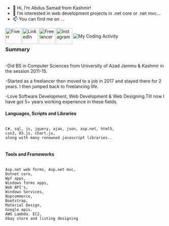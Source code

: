 - 👋 Hi, I’m Abdus Samad from Kashmir!
- 👀 I’m interested in web development projects in .net core or .net mvc...
- 📫 You can find me on ...<br/>
 
<a href="https://www.fiverr.com/samadmehmood"><img align="left" alt="Fiverr" width="50px"  src="https://cdn.jsdelivr.net/npm/simple-icons@v3/icons/fiverr.svg"/></a> 
<a href="https://www.linkedin.com/in/samadmehmood"><img align="left" alt="LinkedIn" width="50px" src="https://cdn.jsdelivr.net/npm/simple-icons@v3/icons/linkedin.svg"/></a> 
<a href="https://www.freelancer.com/u/akbedds"><img align="left" alt="Freelancer" width="51px"  src="https://cdn.jsdelivr.net/npm/simple-icons@v3/icons/freelancer.svg"/></a> 
<a href="https://www.instagram.com/samadmehmood/"><img align="left" alt="Instagram" width="51px"  src="https://cdn.jsdelivr.net/npm/simple-icons@v3/icons/instagram.svg"/></a> 
<br />
 <img src="https://github.com/samadmehmood/Samadmehmood/blob/master/images/codeStats.svg" alt="My Coding Activity"/>
<br />
<h3>Summary</h3>
<br />
-Did BS in Computer Sciences from University of Azad Jammu & Kashmir in the session 2011-15. <br/>

-Started as a freelancer then moved to a job in 2017 and stayed there for 2 years. I then jumped back to freelancing life. <br/>

-Love Software Development, Web Development & Web Designing.Till now I have got 5+ years working experience in these fields. <br/>



<h4>Languages, Scripts and Libraries</h4>
<code>
C#, sql, js, jquery, ajax, json, asp.net, html5,
css3, D3.js, chart.js,
along with many renowned javascript libraries..
</code>
 <br/>
<h4>Tools and Frameworks</h4>
<code>
Asp.net web forms, Asp.net mvc,
Dotnet core,
Wpf apps,
Windows forms apps,
Web API's,
Windows Services,
Nopcommerce,
Bootstrap,
Material Design,
Google apis.
AWS Lambda. EC2,
Ebay store and listing designing
 </code>
